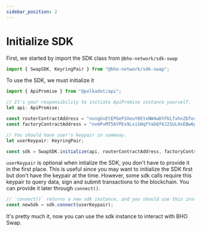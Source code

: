 ```yaml
---
sidebar_position: 2
---
```


# Initialize SDK

First, we started by import the SDK class from `@bho-network/sdk-swap`

```typescript
import { SwapSDK, KeyringPair } from "@bho-network/sdk-swap";
```

To use the SDK, we must initialize it

```typescript
import { ApiPromise } from "@polkadot/api";

// It's your responsibility to initiate ApiPromise instance yourself.
let api: ApiPromise;

const routerContractAddress = "nvngUvEtEPGeFSXeuY8EYxNW4wDtFkLfxhnZbTosFwbC5zxjZ";
const factoryContractAddress = "nvmPvMT56YPEs9LsiSHqfYabQf6J2SULHxEBw6gbHCzGMf18c";

// You should have user's keypair in someway.
let userKeypair: KeyringPair;

const sdk = SwapSDK.initialize(api, routerContractAddress, factoryContractAddress, userKeypair);
```

`userKeypair` is optional when intialize the SDK, you don't have to provide it in the first place. This is useful since you may want to initialize the SDK first but don't have the keypair at the time. However, some sdk calls require this keypair to query data, sign and submit transactions to the blockchain. You can provide it later through `connect()`.

```typescript
// `connect()` returns a new sdk instance, and you should use this instance instead of the old one.
const newSdk = sdk.connect(userKeypair);
```

It's pretty much it, now you can use the sdk instance to interact with BHO Swap.
